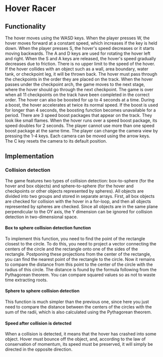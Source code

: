 # Hover Racer
## Functionality
The hover moves using the WASD keys. When the player presses W, the hover moves forward at a constant speed, which increases if the key is held down. When the player presses S, the hover's speed decreases or it starts moving backwards. The A and D keys are used for rotating the hover left and right.
When the S and A keys are released, the hover's speed gradually decreases due to friction. There is no upper limit to the speed of the hover. If the hover collides with an object such as a wall, area boundary, water tank, or checkpoint leg, it will be thrown back. The hover must pass through the checkpoints in the order they are placed on the track. When the hover passes under the checkpoint arch, the game moves to the next stage, where the hover should go through the next checkpoint. The game is over when all 11 checkpoints on the track have been completed in the correct order.
The hover can also be boosted for up to 4 seconds at a time. During a boost, the hover accelerates at twice its normal speed. If the boost is used for longer than 4 seconds, the boosting function becomes unavailable for a period.
There are 3 speed boost packages that appear on the track. They look like small flames. When the hover runs over a speed boost package, its speed doubles for 2 seconds. The player cannot use more than one speed boost package at the same time.
The player can change the camera view by pressing the 1-4 keys. Each camera can be moved using the arrow keys. The C key resets the camera to its default position.
## Implementation 
### Collision detection
The game features two types of collision detection: box-to-sphere (for the hover and box objects) and sphere-to-sphere (for the hover and checkpoints or other objects represented by spheres). All objects are divided into two groups and stored in separate arrays. First, all box objects are checked for collision with the hover in a for-loop, and then all objects represented by spheres are checked.
Since all objects are in the same plane perpendicular to the OY axis, the Y dimension can be ignored for collision detection in two-dimensional space.
#### Box to sphere collision detection function
To implement this function, you need to find the point of the rectangle closest to the circle. To do this, you need to project a vector connecting the centers of the circle and the rectangle onto one of the sides of the rectangle. Postponing these projections from the center of the rectangle, you can find the nearest point of the rectangle to the circle. Now it remains to compare the distance from this point to the center of the circle with the radius of this circle. The distance is found by the formula following from the Pythagorean theorem. You can compare squared values so as not to waste time extracting roots.
#### Sphere to sphere collision detection
This function is much simpler than the previous one, since here you just need to compare the distance between the centers of the circles with the sum of the radii, which is also calculated using the Pythagorean theorem.
#### Speed after collision is detected
When a collision is detected, it means that the hover has crashed into some object. Hover must bounce off the object, and, according to the law of conservation of momentum, its speed must be preserved, it will simply be directed in the opposite direction.

